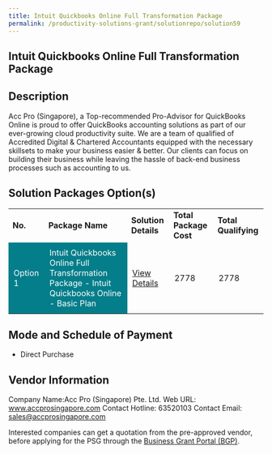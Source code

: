 ```yaml
---
title: Intuit Quickbooks Online Full Transformation Package
permalink: /productivity-solutions-grant/solutionrepo/solution59
---
```


## Intuit Quickbooks Online Full Transformation Package

## Description

Acc Pro (Singapore), a Top-recommended Pro-Advisor for QuickBooks Online is proud to offer QuickBooks accounting solutions as part of our ever-growing cloud productivity suite. We are a team of qualified of Accredited Digital & Chartered Accountants equipped with the necessary skillsets to make your business easier & better. Our clients can focus on building their business while leaving the hassle of back-end business processes such as accounting to us.

## Solution Packages Option(s)

<table>
<tr>
<td><b>No.</b></td>
<td><b>Package Name</b></td>
<td><b>Solution Details</b></td>
<td><b>Total Package Cost</b></td>
<td><b>Total Qualifying</b></td>
</tr>
<tr>
<td style='padding: 10px; background-color: #037E8A; color: #FFFFFF;'>Option 1</td>
<td style='padding: 10px; background-color: #037E8A; color: #FFFFFF;'>Intuit Quickbooks Online Full Transformation Package - Intuit Quickbooks Online - Basic Plan</td>
<td style='padding: 10px;'><a href='https://www.gobusiness.gov.sg/images/psg/DesensitisedAccProAnnex3CRwef12August2021-_Part_1.pdf' target='_blank'>View Details</a></td>
<td style='padding: 10px;'>2778</td>
<td style='padding: 10px;'>2778</td>
</tr>
</table>

## Mode and Schedule of Payment

 - Direct Purchase

## Vendor Information

 Company Name:Acc Pro (Singapore) Pte. Ltd. 
Web URL: www.accprosingapore.com 
Contact Hotline: 63520103 
Contact Email: sales@accprosingapore.com 


Interested companies can get a quotation from the pre-approved vendor, before applying for the PSG through the <a href='https://www.businessgrants.gov.sg/'>Business Grant Portal (BGP)</a>.

<script src="/jquery/resize-tables.js"></script>
